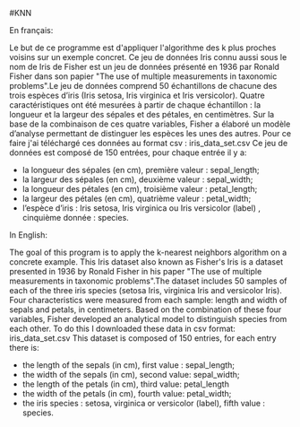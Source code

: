 #KNN

En français:

Le but de ce programme est d'appliquer l'algorithme des k plus proches voisins sur un exemple concret.
Ce jeu de données Iris connu aussi sous le nom de Iris de Fisher est un jeu de données présenté en 1936 par Ronald Fisher dans son papier "The use of multiple measurements in taxonomic problems".Le jeu de données comprend 50 échantillons de chacune des trois espèces d’iris (Iris setosa, Iris virginica et Iris versicolor). Quatre caractéristiques ont été mesurées à partir de chaque échantillon : la longueur et la largeur des sépales et des pétales, en centimètres. Sur la base de la combinaison de ces quatre variables, Fisher a élaboré un modèle d’analyse permettant de distinguer les espèces les unes des autres.
Pour ce faire j'ai téléchargé ces données au format csv : iris_data_set.csv
Ce jeu de données est composé de 150 entrées, pour chaque entrée il y a:
- la longueur des sépales (en cm), première valeur : sepal_length;
- la largeur des sépales (en cm), deuxième valeur : sepal_width;
- la longueur des pétales (en cm), troisième valeur : petal_length;
- la largeur des pétales (en cm), quatrième valeur : petal_width;
- l’espèce d’iris : Iris setosa, Iris virginica ou Iris versicolor (label) , cinquième donnée : species.

In English:

The goal of this program is to apply the k-nearest neighbors algorithm on a concrete example.
This Iris dataset also known as Fisher's Iris is a dataset presented in 1936 by Ronald Fisher in his paper "The use of multiple measurements in taxonomic problems".The dataset includes 50 samples of each of the three iris species (setosa Iris, virginica Iris and versicolor Iris). Four characteristics were measured from each sample: length and width of sepals and petals, in centimeters. Based on the combination of these four variables, Fisher developed an analytical model to distinguish species from each other.
To do this I downloaded these data in csv format: iris_data_set.csv
This dataset is composed of 150 entries, for each entry there is:
- the length of the sepals (in cm), first value : sepal_length;
- the width of the sepals (in cm), second value: sepal_width;
- the length of the petals (in cm), third value: petal_length
- the width of the petals (in cm), fourth value: petal_width;
- the iris species : setosa, virginica or versicolor (label), fifth value : species.
